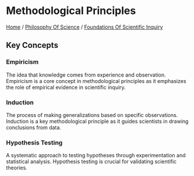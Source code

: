 # Methodological Principles

[Home](../../../../README.md) / [Philosophy Of Science](../../../../philosophy_of_science/README.md) / [Foundations Of Scientific Inquiry](../../../philosophy_of_science/foundations_of_scientific_inquiry/README.md)

## Key Concepts

### Empiricism

The idea that knowledge comes from experience and observation. Empiricism is a core concept in methodological principles as it emphasizes the role of empirical evidence in scientific inquiry.

### Induction

The process of making generalizations based on specific observations. Induction is a key methodological principle as it guides scientists in drawing conclusions from data.

### Hypothesis Testing

A systematic approach to testing hypotheses through experimentation and statistical analysis. Hypothesis testing is crucial for validating scientific theories.


